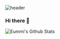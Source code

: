![header](https://capsule-render.vercel.app/api?type=wave&color=timeAuto&height=400&text=Hello%20World!&desc=Hello%20capsule%20render&fontSize=100&textBg=true&animation=fadeIn)

### Hi there 👋

![Eummi's Github Stats](https://github-readme-stats.vercel.app/api?username=jum0624&show_icons=true)

<!--
**jum0624/jum0624** is a ✨ _special_ ✨ repository because its `README.md` (this file) appears on your GitHub profile.

Here are some ideas to get you started:

- 🔭 I’m currently working on ...
- 🌱 I’m currently learning ...
- 👯 I’m looking to collaborate on ...
- 🤔 I’m looking for help with ...
- 💬 Ask me about ...
- 📫 How to reach me: ...
- 😄 Pronouns: ...
- ⚡ Fun fact: ...
-->
